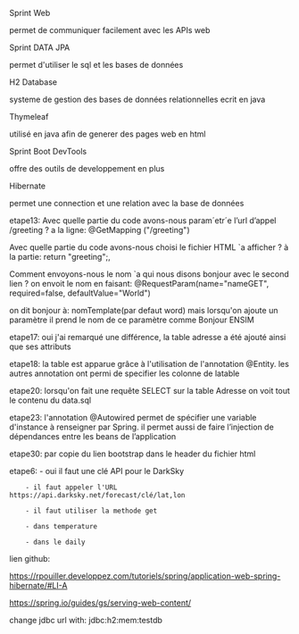 Sprint Web

  permet de communiquer facilement avec les APIs web
  
Sprint DATA JPA

  permet d'utiliser le sql et les bases de données
  
H2 Database

  systeme de gestion des bases de données relationnelles ecrit en java
  
Thymeleaf

   utilisé en java afin de generer des pages web en html
   
Sprint Boot DevTools

   offre des outils de developpement en plus
   
Hibernate

  permet une connection et une relation avec la base de données 
 
etape13:
Avec quelle partie du code avons-nous param´etr´e l’url d’appel /greeting ?
	a la ligne: @GetMapping ("/greeting")
 
Avec quelle partie du code avons-nous choisi le fichier HTML `a afficher ?
	à la partie:
	 return "greeting";,
		
Comment envoyons-nous le nom `a qui nous disons bonjour avec le second lien ?
 on envoit le nom en faisant: @RequestParam(name="nameGET", required=false, defaultValue="World")
 
 on dit bonjour à: nomTemplate(par defaut word) mais lorsqu'on ajoute un paramètre il prend le nom de ce paramètre comme Bonjour ENSIM

etape17: oui j'ai remarqué une différence, la table adresse a été ajouté ainsi que ses attributs

etape18: la table est apparue grâce à l'utilisation de l'annotation @Entity. les autres annotation ont permi de specifier les colonne de latable

etape20: lorsqu'on fait une requête SELECT sur la table Adresse on voit tout le contenu du data.sql

etape23: l'annotation @Autowired  permet de spécifier une variable d'instance à renseigner par Spring.
         il permet aussi de faire l’injection de dépendances entre les beans de l’application

etape30: par copie du lien bootstrap dans le header du fichier html

etape6: - oui il faut une clé API pour le DarkSky

		- il faut appeler l'URL https://api.darksky.net/forecast/clé/lat,lon
		
		- il faut utiliser la methode get
		
		- dans temperature
		
		- dans le daily
		
lien github: 	
		
		
		
		
		
		
https://rpouiller.developpez.com/tutoriels/spring/application-web-spring-hibernate/#LI-A

https://spring.io/guides/gs/serving-web-content/


change jdbc url with: jdbc:h2:mem:testdb 
